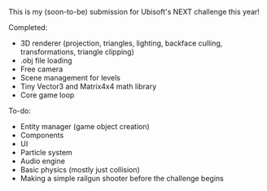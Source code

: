 This is my (soon-to-be) submission for Ubisoft's NEXT challenge this year!

Completed:
- 3D renderer (projection, triangles, lighting, backface culling, transformations, triangle clipping)
- .obj file loading
- Free camera
- Scene management for levels
- Tiny Vector3 and Matrix4x4 math library
- Core game loop

To-do:
- Entity manager (game object creation)
- Components
- UI
- Particle system
- Audio engine
- Basic physics (mostly just collision)
- Making a simple railgun shooter before the challenge begins
